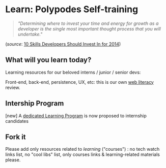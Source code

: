 Learn: Polypodes Self-training
==============================

> _"Determining where to invest your time and energy for growth as a developer is the single most important thought process that you will undertake."_

(_source_: [10 Skills Developers Should Invest In for 2014](https://medium.com/web-design-and-development/64eb28781489))

What will you learn today?
--------------------------

Learning resources for our beloved interns / junior / senior devs: 

Front-end, back-end, persistence, UX, etc: this is our own [web literacy](https://wiki.mozilla.org/Webmaker/WebLiteracyMap) review.


Intership Program
-----------------

[new] A [dedicated Learning Program](Internship.md) is now proposed to internship candidates


Fork it
-------

Please add only resources related to *learning* ("courses") :
no tech watch links list, no "cool libs" list, only courses links & learning-related materials please.
